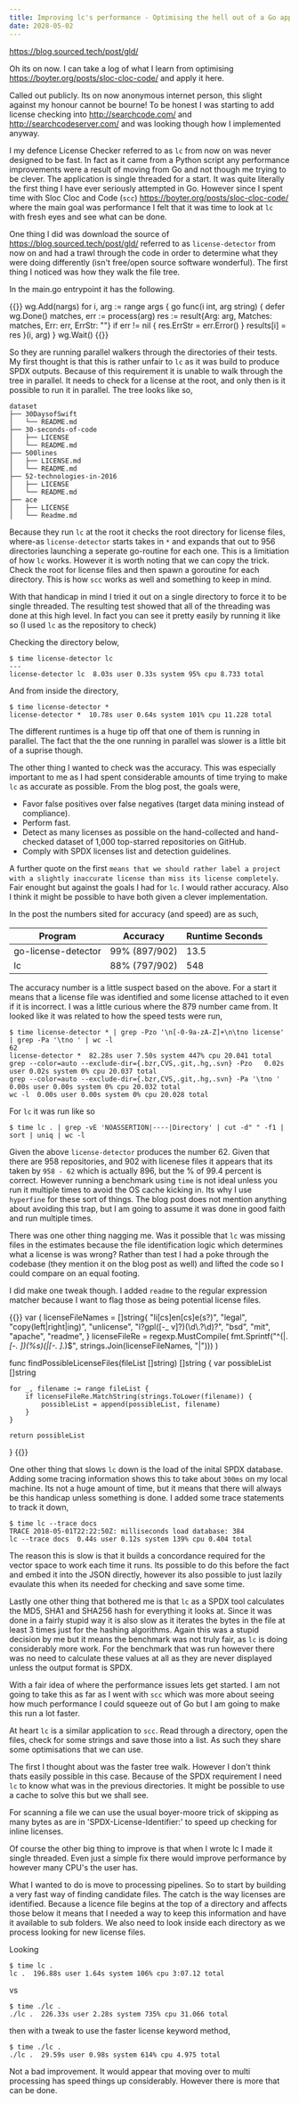 ```yaml
---
title: Improving lc's performance - Optimising the hell out of a Go application
date: 2028-05-02
---
```


https://blog.sourced.tech/post/gld/

Oh its on now. I can take a log of what I learn from optimising https://boyter.org/posts/sloc-cloc-code/ and apply it here.

Called out publicly. Its on now anonymous internet person, this slight against my honour cannot be bourne! To be honest I was starting to add license checking into http://searchcode.com/ and http://searchcodeserver.com/ and was looking though how I implemented anyway.

I my defence License Checker referred to as `lc` from now on was never designed to be fast. In fact as it came from a Python script any performance improvements were a result of moving from Go and not though me trying to be clever. The application is single threaded for a start. It was quite literally the first thing I have ever seriously attempted in Go. However since I spent time with Sloc Cloc and Code (`scc`) https://boyter.org/posts/sloc-cloc-code/ where the main goal was performance I felt that it was time to look at `lc` with fresh eyes and see what can be done.

One thing I did was download the source of https://blog.sourced.tech/post/gld/ referred to as `license-detector` from now on and had a trawl through the code in order to determine what they were doing differently (isn't free/open source software wonderful). The first thing I noticed was how they walk the file tree.

In the main.go entrypoint it has the following.

{{<highlight go>}}
wg.Add(nargs)
for i, arg := range args {
	go func(i int, arg string) {
		defer wg.Done()
		matches, err := process(arg)
		res := result{Arg: arg, Matches: matches, Err: err, ErrStr: ""}
		if err != nil {
			res.ErrStr = err.Error()
		}
		results[i] = res
	}(i, arg)
}
wg.Wait()
{{</highlight>}}

So they are running parallel walkers through the directories of their tests. My first thought is that this is rather unfair to `lc` as it was build to produce SPDX outputs. Because of this requirement it is unable to walk through the tree in parallel. It needs to check for a license at the root, and only then is it possible to run it in parallel. The tree looks like so,

```
dataset
├── 30DaysofSwift
│   └── README.md
├── 30-seconds-of-code
│   ├── LICENSE
│   └── README.md
├── 500lines
│   ├── LICENSE.md
│   └── README.md
├── 52-technologies-in-2016
│   ├── LICENSE
│   └── README.md
├── ace
│   ├── LICENSE
│   └── Readme.md
```

Because they run `lc` at the root it checks the root directory for license files, where-as `license-detector` starts takes in `*` and expands that out to 956 directories launching a seperate go-routine for each one. This is a limitiation of how `lc` works. However it is worth noting that we can copy the trick. Check the root for license files and then spawn a goroutine for each directory. This is how `scc` works as well and something to keep in mind.

With that handicap in mind I tried it out on a single directory to force it to be single threaded. The resulting test showed that all of the threading was done at this high level. In fact you can see it pretty easily by running it like so (I used `lc` as the repository to check)

Checking the directory below,

```
$ time license-detector lc
---
license-detector lc  8.03s user 0.33s system 95% cpu 8.733 total
```

And from inside the directory,

```
$ time license-detector *
license-detector *  10.78s user 0.64s system 101% cpu 11.228 total
```

The different runtimes is a huge tip off that one of them is running in parallel. The fact that the the one running in parallel was slower is a little bit of a suprise though.

The other thing I wanted to check was the accuracy. This was especially important to me as I had spent considerable amounts of time trying to make `lc` as accurate as possible. From the blog post, the goals were,

 - Favor false positives over false negatives (target data mining instead of compliance).
 - Perform fast.
 - Detect as many licenses as possible on the hand-collected and hand-checked dataset of 1,000 top-starred repositories on GitHub.
 - Comply with SPDX licenses list and detection guidelines.

A further quote on the first `means that we should rather label a project with a slightly inaccurate license than miss its license completely`. Fair enought but against the goals I had for `lc`. I would rather accuracy. Also I think it might be possible to have both given a clever implementation.

In the post the numbers sited for accuracy (and speed) are as such,

| Program | Accuracy | Runtime Seconds |
|---|---|---|
| go-license-detector | 99% (897/902) | 13.5 |
| lc | 88% (797/902) | 548 |

The accuracy number is a little suspect based on the above. For a start it means that a license file was identified and some license attached to it even if it is incorrect. I was a little curious where the 879 number came from. It looked like it was related to how the speed tests were run,

```
$ time license-detector * | grep -Pzo '\n[-0-9a-zA-Z]+\n\tno license' | grep -Pa '\tno ' | wc -l
62
license-detector *  82.28s user 7.50s system 447% cpu 20.041 total
grep --color=auto --exclude-dir={.bzr,CVS,.git,.hg,.svn} -Pzo   0.02s user 0.02s system 0% cpu 20.037 total
grep --color=auto --exclude-dir={.bzr,CVS,.git,.hg,.svn} -Pa '\tno '  0.00s user 0.00s system 0% cpu 20.032 total
wc -l  0.00s user 0.00s system 0% cpu 20.028 total 
```

For `lc` it was run like so

    $ time lc . | grep -vE 'NOASSERTION|----|Directory' | cut -d" " -f1 | sort | uniq | wc -l

Given the above `license-detector` produces the number 62. Given that there are 958 repositories, and 902 with licenese files it appears that its taken by `958 - 62` which is actually 896, but the % of 99.4 percent is correct. However running a benchmark using `time` is not ideal unless you run it multiple times to avoid the OS cache kicking in. Its why I use `hyperfine` for these sort of things. The blog post does not mention anything about avoiding this trap, but I am going to assume it was done in good faith and run multiple times.

There was one other thing nagging me. Was it possible that `lc` was missing files in the estimates because the file identification logic which determines what a license is was wrong? Rather than test I had a poke through the codebase (they mention it on the blog post as well) and lifted the code so I could compare on an equal footing.

I did make one tweak though. I added `readme` to the regular expression matcher because I want to flag those as being potential license files.

{{<highlight go>}}
var (
	licenseFileNames = []string{
		"li[cs]en[cs]e(s?)",
		"legal",
		"copy(left|right|ing)",
		"unlicense",
		"l?gpl([-_ v]?)(\\d\\.?\\d)?",
		"bsd",
		"mit",
		"apache",
		"readme",
	}
	licenseFileRe = regexp.MustCompile(
		fmt.Sprintf("^(|.*[-_. ])(%s)(|[-_. ].*)$",
			strings.Join(licenseFileNames, "|")))
)

func findPossibleLicenseFiles(fileList []string) []string {
	var possibleList []string

	for _, filename := range fileList {
		if licenseFileRe.MatchString(strings.ToLower(filename)) {
			possibleList = append(possibleList, filename)
		}
	}

	return possibleList
}
{{</highlight>}}

One other thing that slows `lc` down is the load of the inital SPDX database. Adding some tracing information shows this to take about `300ms` on my local machine. Its not a huge amount of time, but it means that there will always be this handicap unless something is done. I added some trace statements to track it down,

    $ time lc --trace docs
    TRACE 2018-05-01T22:22:50Z: milliseconds load database: 384
    lc --trace docs  0.44s user 0.12s system 139% cpu 0.404 total

The reason this is slow is that it builds a concordance required for the vector space to work each time it runs. Its possible to do this before the fact and embed it into the JSON directly, however its also possible to just lazily evaulate this when its needed for checking and save some time.

Lastly one other thing that bothered me is that `lc` as a SPDX tool calculates the MD5, SHA1 and SHA256 hash for everything it looks at. Since it was done in a fairly stupid way it is also slow as it iterates the bytes in the file at least 3 times just for the hashing algorithms. Again this was a stupid decision by me but it means the benchmark was not truly fair, as `lc` is doing considerably more work. For the benchmark that was run however there was no need to calculate these values at all as they are never displayed unless the output format is SPDX.



With a fair idea of where the performance issues lets get started. I am not going to take this as far as I went with `scc` which was more about seeing how much performance I could squeeze out of Go but I am going to make this run a lot faster.

At heart `lc` is a similar application to `scc`. Read through a directory, open the files, check for some strings and save those into a list. As such they share some optimisations that we can use.

The first I thought about was the faster tree walk. However I don't think thats easily possible in this case. Because of the SPDX requirement I need `lc` to know what was in the previous directories. It might be possible to use a cache to solve this but we shall see.

For scanning a file we can use the usual boyer-moore trick of skipping as many bytes as are in 'SPDX-License-Identifier:' to speed up checking for inline licenses. 

Of course the other big thing to improve is that when I wrote lc I made it single threaded. Even just a simple fix there would improve performance by however many CPU's the user has.


What I wanted to do is move to processing pipelines. So to start by building a very fast way of finding candidate files. The catch is the way licenses are identified. Because a licence file begins at the top of a directory and affects those below it means that I needed a way to keep this information and have it available to sub folders. We also need to look inside each directory as we process looking for new license files.


Looking


	$ time lc .
	lc .  196.88s user 1.64s system 106% cpu 3:07.12 total

vs

	$ time ./lc .
	./lc .  226.33s user 2.28s system 735% cpu 31.066 total

then with a tweak to use the faster license keyword method,

	$ time ./lc .
	./lc .  29.59s user 0.98s system 614% cpu 4.975 total

Not a bad improvement. It would appear that moving over to multi processing has speed things up considerably. However there is more that can be done.